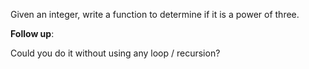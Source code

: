 Given an integer, write a function to determine if it is a power of three.

**Follow up**:

Could you do it without using any loop / recursion?
